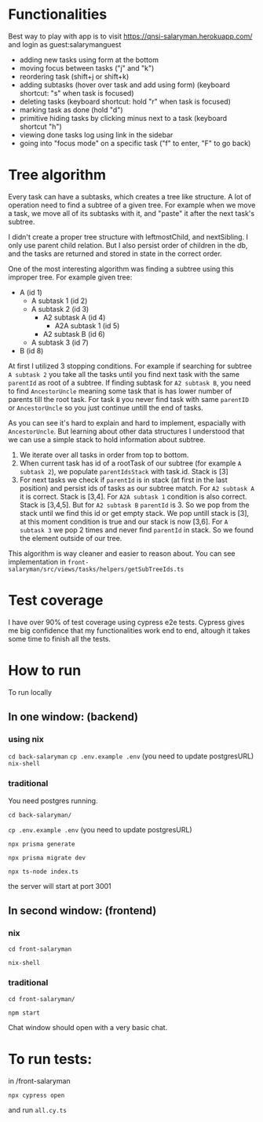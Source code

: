 # Functionalities
Best way to play with app is to visit https://qnsi-salaryman.herokuapp.com/ and login as
guest:salarymanguest

- adding new tasks using form at the bottom
- moving focus between tasks ("j" and "k")
- reordering task (shift+j or shift+k)
- adding subtasks (hover over task and add using form) (keyboard shortcut: "s" when task is focused)
- deleting tasks (keyboard shortcut: hold "r" when task is focused)
- marking task as done (hold "d")
- primitive hiding tasks by clicking minus next to a task (keyboard shortcut "h")
- viewing done tasks log using link in the sidebar
- going into "focus mode" on a specific task ("f" to enter, "F" to go back)

# Tree algorithm
Every task can have a subtasks, which creates a tree like structure. A lot of operation need to find a subtree of a given tree. For example when we move a task, we move all of its subtasks with it, and "paste" it after the next task's subtree.

I didn't create a proper tree structure with leftmostChild, and nextSibling. I only use parent child relation. But I also persist order of children in the db, and the tasks are returned and stored in state in the correct order.

One of the most interesting algorithm was finding a subtree using this improper tree. For example given tree:

- A (id 1)
  - A subtask 1 (id 2)
  - A subtask 2 (id 3)
     - A2 subtask A (id 4)
       - A2A subtask 1 (id 5)
     - A2 subtask B (id 6)
  - A subtask 3 (id 7)
- B (id 8)

At first I utilized 3 stopping conditions. For example if searching for subtree `A subtask 2` you take all the tasks until you find next task with the same `parentId` as root of a subtree. If finding subtask for `A2 subtask B`, you need to find `AncestorUncle` meaning some task that is has lower number of parents till the root task. For task `B` you never find task with same `parentID` or `AncestorUncle` so you just continue untill the end of tasks. 

As you can see it's hard to explain and hard to implement, espacially with `AncestorUncle`. But learning about other data structures I understood that we can use a simple stack to hold information about subtree.

1. We iterate over all tasks in order from top to bottom.
2. When current task has id of a rootTask of our subtree (for example `A subtask 2`), we populate `parentIdsStack` with task.id. Stack is [3]
3. For next tasks we check if `parentId` is in stack (at first in the last position) and persist ids of tasks as our subtree match. For `A2 subtask A` it is correct. Stack is [3,4]. For `A2A subtask 1` condition is also correct. Stack is [3,4,5]. But for `A2 subtask B` `parentId` is 3. So we pop from the stack until we find this id or get empty stack. We pop untill stack is [3], at this moment condition is true and our stack is now [3,6]. For `A subtask 3` we pop 2 times and never find `parentId` in stack. So we found the element outside of our tree. 

This algorithm is way cleaner and easier to reason about. You can see implementation in `front-salaryman/src/views/tasks/helpers/getSubTreeIds.ts`

# Test coverage
I have over 90% of test coverage using cypress e2e tests. Cypress gives me big confidence that my functionalities work end to end, altough it takes some time to finish all the tests. 

# How to run
To run locally

## In one window: (backend)

###  using nix
 `cd back-salaryman`
 `cp .env.example .env`
 (you need to update postgresURL)
 `nix-shell`

### traditional

You need postgres running.

`cd back-salaryman/`

`cp .env.example .env`
 (you need to update postgresURL)

`npx prisma generate`

`npx prisma migrate dev`

`npx ts-node index.ts`

the server will start at port 3001

## In second window: (frontend)

### nix

  `cd front-salaryman`

  `nix-shell`

### traditional

`cd front-salaryman/`

`npm start`

Chat window should open with a very basic chat.

# To run tests:

in /front-salaryman

`npx cypress open`

and run `all.cy.ts`
